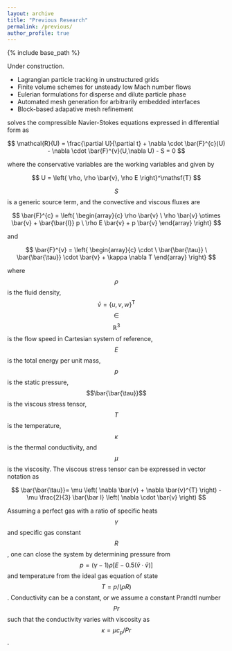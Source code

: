 ```yaml
---
layout: archive
title: "Previous Research"
permalink: /previous/
author_profile: true
---
```


{% include base_path %}

Under construction.

* Lagrangian particle tracking in unstructured grids
* Finite volume schemes for unsteady low Mach number flows
* Eulerian formulations for disperse and dilute particle phase
* Automated mesh generation for arbitrarily embedded interfaces
* Block-based adapative mesh refinement



solves the compressible Navier-Stokes equations expressed in differential form as

$$ \mathcal{R}(U) = \frac{\partial U}{\partial t} + \nabla \cdot \bar{F}^{c}(U) - \nabla \cdot \bar{F}^{v}(U,\nabla U) - S = 0 $$

where the conservative variables are the working variables and given by

$$ U = \left{ \rho, \rho \bar{v}, \rho E \right}^\mathsf{T} $$

$$S$$ is a generic source term, and the convective and viscous fluxes are

$$ \bar{F}^{c} = \left{ \begin{array}{c} \rho \bar{v} \ \rho \bar{v} \otimes \bar{v} + \bar{\bar{I}} p \ \rho E \bar{v} + p \bar{v} \end{array} \right} $$

and

$$ \bar{F}^{v} = \left{ \begin{array}{c} \cdot \ \bar{\bar{\tau}} \ \bar{\bar{\tau}} \cdot \bar{v} + \kappa \nabla T \end{array} \right} $$

where $$\rho$$ is the fluid density, $$\bar{v}=\left\lbrace u, v, w \right\rbrace^\mathsf{T}$$ $$\in$$ $$\mathbb{R}^3$$ is the flow speed in Cartesian system of reference, $$E$$ is the total energy per unit mass, $$p$$ is the static pressure, $$\bar{\bar{\tau}}$$ is the viscous stress tensor, $$T$$ is the temperature, $$\kappa$$ is the thermal conductivity, and $$\mu$$ is the viscosity. The viscous stress tensor can be expressed in vector notation as

$$ \bar{\bar{\tau}}= \mu \left( \nabla \bar{v} + \nabla \bar{v}^{T} \right) - \mu \frac{2}{3} \bar{\bar I} \left( \nabla \cdot \bar{v} \right) $$

Assuming a perfect gas with a ratio of specific heats $$\gamma$$ and specific gas constant $$R$$, one can close the system by determining pressure from $$p = (\gamma-1) \rho \left[ E - 0.5(\bar{v} \cdot \bar{v} ) \right]$$ and temperature from the ideal gas equation of state $$T = p/(\rho R)$$. Conductivity can be a constant, or we assume a constant Prandtl number $$Pr$$ such that the conductivity varies with viscosity as $$\kappa = \mu c_p / Pr$$.
